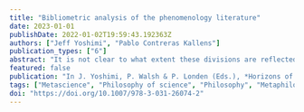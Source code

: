 ```yaml
---
title: "Bibliometric analysis of the phenomenology literature"
date: 2023-01-01
publishDate: 2022-01-02T19:59:43.192363Z
authors: ["Jeff Yoshimi", "Pablo Contreras Kallens"]
publication_types: ["6"]
abstract: "It is not clear to what extent these divisions are reflected in the organization of work done within the field, as expressed by patterns of communication between authors. To assess this, we analyze the phenomenology literature using bibliometric methods (Osareh, 1996). This makes it possible to supplement an intuitive understanding of its structure with an empirically grounded analysis of citation patterns. In particular, we extract an author-wise citation network (Radicchi et al., 2012) for the published phenomenology literature, a network of nodes and connections, where nodes correspond to authors of articles or books about phenomenology, and connections correspond to citations from one author to another. The resulting graph has 11,980 nodes and 69,324 connections.1 We then study clusters in this network, that is, groups of authors who cite each other more than they cite authors in other clusters and compare this more bottom-up image of communication dynamics withinthe field to the different sub-groups identified in expert historical reconstructions."
featured: false
publication: "In J. Yoshimi, P. Walsh & P. Londen (Eds.), *Horizons of Phenomenology: Essays on the state of the field and its applications*"
tags: ["Metascience", "Philosophy of science", "Philosophy", "Metaphilosophy", "Phenomenology"]
doi: "https://doi.org/10.1007/978-3-031-26074-2"
---
```



